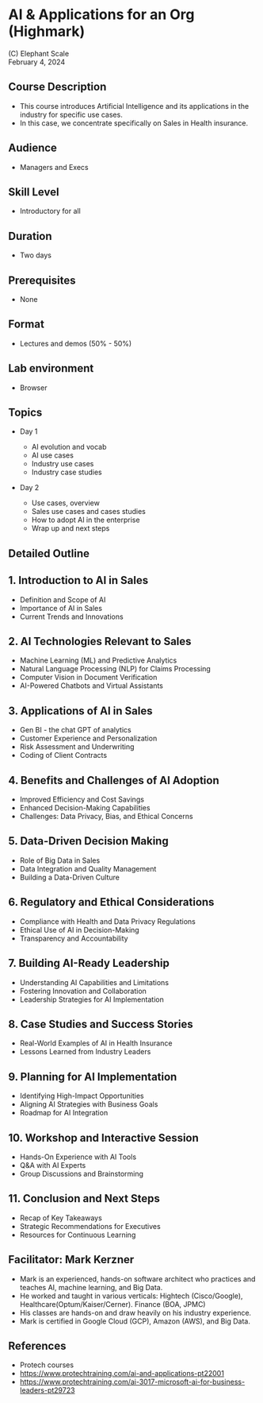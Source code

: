 # AI & Applications for an Org (Highmark)

(C) Elephant Scale  
February 4, 2024

## Course Description

* This course introduces Artificial Intelligence and its applications in the industry for specific use cases.
* In this case, we concentrate specifically on Sales in Health insurance.

## Audience
* Managers and Execs

## Skill Level

* Introductory for all

## Duration
* Two days

## Prerequisites
* None

## Format
* Lectures and demos (50% - 50%)

## Lab environment
* Browser

## Topics

* Day 1
  * AI evolution and vocab
  * AI use cases
  * Industry use cases
  * Industry case studies

* Day 2
  * Use cases, overview
  * Sales use cases and cases studies
  * How to adopt AI in the enterprise
  * Wrap up and next steps

  
## Detailed Outline

## 1. Introduction to AI in Sales 
- Definition and Scope of AI
- Importance of AI in Sales
- Current Trends and Innovations

## 2. AI Technologies Relevant to Sales
- Machine Learning (ML) and Predictive Analytics
- Natural Language Processing (NLP) for Claims Processing
- Computer Vision in Document Verification
- AI-Powered Chatbots and Virtual Assistants

## 3. Applications of AI in Sales
- Gen BI - the chat GPT of analytics
- Customer Experience and Personalization
- Risk Assessment and Underwriting
- Coding of Client Contracts

## 4. Benefits and Challenges of AI Adoption
- Improved Efficiency and Cost Savings
- Enhanced Decision-Making Capabilities
- Challenges: Data Privacy, Bias, and Ethical Concerns

## 5. Data-Driven Decision Making
- Role of Big Data in Sales
- Data Integration and Quality Management
- Building a Data-Driven Culture

## 6. Regulatory and Ethical Considerations
- Compliance with Health and Data Privacy Regulations
- Ethical Use of AI in Decision-Making
- Transparency and Accountability

## 7. Building AI-Ready Leadership
- Understanding AI Capabilities and Limitations
- Fostering Innovation and Collaboration
- Leadership Strategies for AI Implementation

## 8. Case Studies and Success Stories
- Real-World Examples of AI in Health Insurance
- Lessons Learned from Industry Leaders

## 9. Planning for AI Implementation
- Identifying High-Impact Opportunities
- Aligning AI Strategies with Business Goals
- Roadmap for AI Integration

## 10. Workshop and Interactive Session
- Hands-On Experience with AI Tools
- Q&A with AI Experts
- Group Discussions and Brainstorming

## 11. Conclusion and Next Steps
- Recap of Key Takeaways
- Strategic Recommendations for Executives
- Resources for Continuous Learning

## Facilitator: Mark Kerzner
* Mark is an experienced, hands-on software architect who practices and teaches AI, machine learning, and Big Data.
* He worked and taught in various verticals: Hightech (Cisco/Google), Healthcare(Optum/Kaiser/Cerner). Finance (BOA, JPMC)
* His classes are hands-on and draw heavily on his industry experience.
* Mark is certified in Google Cloud (GCP), Amazon (AWS), and Big Data.

## References
* Protech courses
* https://www.protechtraining.com/ai-and-applications-pt22001
* https://www.protechtraining.com/ai-3017-microsoft-ai-for-business-leaders-pt29723